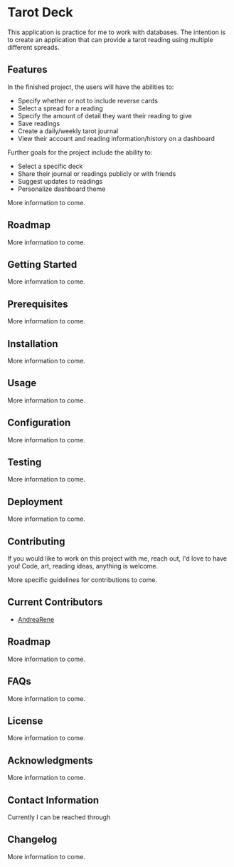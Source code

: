 # Tarot Deck

This application is practice for me to work with databases. The intention is to create an application that can provide a tarot reading using multiple different spreads.

## Features

In the finished project, the users will have the abilities to:

- Specify whether or not to include reverse cards
- Select a spread for a reading
- Specify the amount of detail they want their reading to give
- Save readings
- Create a daily/weekly tarot journal
- View their account and reading information/history on a dashboard

Further goals for the project include the ability to:

- Select a specific deck
- Share their journal or readings publicly or with friends
- Suggest updates to readings
- Personalize dashboard theme

More information to come.

## Roadmap

More information to come.

## Getting Started

More infomration to come.

## Prerequisites

More information to come.

## Installation

More information to come.

## Usage

More information to come.

## Configuration

More information to come.

## Testing

More information to come.

## Deployment

More information to come.

## Contributing

If you would like to work on this project with me, reach out, I'd love to have you! Code, art, reading ideas, anything is welcome.

More specific guidelines for contributions to come.

## Current Contributors

- [AndreaRene](https://github.com/AndreaRene)

## Roadmap

More information to come.

## FAQs

More information to come.

## License

More information to come.

## Acknowledgments

More information to come.

## Contact Information

Currently I can be reached through 

## Changelog

More information to come.
